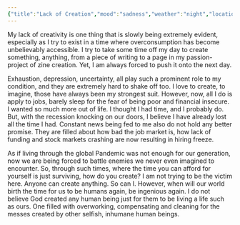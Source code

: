 ```yaml
---
{"title":"Lack of Creation","mood":"sadness","weather":"night","location":"Irivine, CA","dg-publish":true,"dg-note-icon":"death-and-rebirth","tags":["life","creation","creativity","l"],"updated":"2025-04-04","created":"2025-04-04T23:39:16","dg-path":"Journal/Pothole.md","permalink":"/journal/pothole/","dgPassFrontmatter":true,"noteIcon":"death-and-rebirth"}
---
```


My lack of creativity is one thing that is slowly being extremely evident, especially as I try to exist in a time where overconsumption has become unbelievably accessible. I try to take some time off my day to create something, anything, from a piece of writing to a page in my passion-project of zine creation. Yet, I am always forced to push it onto the next day.

Exhaustion, depression, uncertainty, all play such a prominent role to my condition, and they are extremely hard to shake off too. I love to create, to imagine, those have always been my strongest suit. However, now, all I do is apply to jobs, barely sleep for the fear of being poor and financial insecure. I wanted so much more out of life. I thought I had time, and I probably do. But, with the recession knocking on our doors, I believe I have already lost all the time I had. Constant news being fed to me also do not hold any better promise. They are filled about how bad the job market is, how lack of funding and stock markets crashing are now resulting in hiring freeze.

As if living through the global Pandemic was not enough for our generation, now we are being forced to battle enemies we never even imagined to encounter. So, through such times, where the time you can afford for yourself is just surviving, how do you create? I am not trying to be the victim here. Anyone can create anything. So can I. However, when will our world birth the time for us to be humans again, be ingenious again. I do not believe God created any human being just for them to be living a life such as ours. One filled with overworking, compensating and cleaning for the messes created by other selfish, inhumane human beings. 